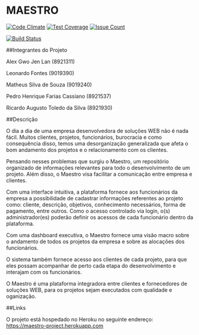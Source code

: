 # MAESTRO
[![Code Climate](https://codeclimate.com/github/ratsilva/maestro/badges/gpa.svg)](https://codeclimate.com/github/ratsilva/maestro)
[![Test Coverage](https://codeclimate.com/github/ratsilva/maestro/badges/coverage.svg)](https://codeclimate.com/github/ratsilva/maestro/coverage)
[![Issue Count](https://codeclimate.com/github/ratsilva/maestro/badges/issue_count.svg)](https://codeclimate.com/github/ratsilva/maestro)


[![Build Status](https://travis-ci.org/ratsilva/maestro.svg?branch=master)](https://travis-ci.org/ratsilva/maestro)

##Integrantes do Projeto

Alex Gwo Jen Lan (8921311)

Leonardo Fontes (9019390)

Matheus Silva de Souza (9019240)

Pedro Henrique Farias Cassiano (8921537)

Ricardo Augusto Toledo da Silva (8921930)

##Descrição

O dia a dia de uma empresa desenvolvedora de soluções WEB não é nada fácil. Muitos clientes, projetos, funcionários, burocracia e como consequência disso, temos uma desorganização generalizada que afeta o bom andamento dos projetos e o relacionamento com os clientes.

Pensando nesses problemas que surgiu o Maestro, um repositório organizado de informações relevantes para todo o desenvolvimento de um projeto. Além disso, o Maestro visa facilitar a comunicação entre empresa e clientes.

Com uma interface intuitiva, a plataforma fornece aos funcionários da empresa a possibilidade de cadastrar informações referentes ao projeto como: cliente, descrição, objetivos, conhecimento necessários, forma de pagamento, entre outros. Como o acesso controlado via login, o(s) administrador(es) poderão definir os acessos de cada funcionário dentro da plataforma.

Com uma dashboard executiva, o Maestro fornece uma visão macro sobre o andamento de todos os projetos da empresa e sobre as alocações dos funcionários.

O sistema também fornece acesso aos clientes de cada projeto, para que eles possam acompanhar de perto cada etapa do desenvolvimento e interajam com os funcionários.

O Maestro é uma plataforma integradora entre clientes e fornecedores de soluções WEB, para os projetos sejam executados com qualidade e oganização.

##Links

O projeto está hospedado no Heroku no seguinte endereço:
https://maestro-project.herokuapp.com